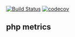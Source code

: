 [![Build Status](https://travis-ci.com/demidovich/php-metrics.svg?branch=master)](https://travis-ci.com/demidovich/php-metrics) [![codecov](https://codecov.io/gh/demidovich/php-metrics/branch/master/graph/badge.svg)](https://codecov.io/gh/demidovich/php-metrics)

## php metrics

